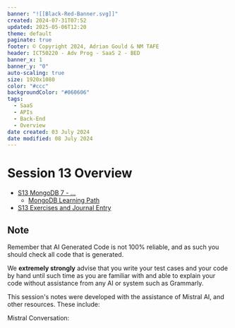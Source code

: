 ```yaml
---
banner: "![[Black-Red-Banner.svg]]"
created: 2024-07-31T07:52
updated: 2025-05-06T12:20
theme: default
paginate: true
footer: © Copyright 2024, Adrian Gould & NM TAFE
header: ICT50220 - Adv Prog - SaaS 2 - BED
banner_x: 1
banner_y: "0"
auto-scaling: true
size: 1920x1080
color: "#ccc"
backgroundColor: "#060606"
tags:
  - SaaS
  - APIs
  - Back-End
  - Overview
date created: 03 July 2024
date modified: 08 July 2024
---
```


# Session 13 Overview

- [S13 MongoDB 7 - ...](../Session-13/S13-MongoDB-8.md)
	- [MongoDB Learning Path](../Session-09/S09-MongoDB-Learning-Path.md)
- [S13 Exercises and Journal Entry](../Session-13/S13-Reflection-Exercises.md)


## Note

Remember that AI Generated Code is not 100% reliable, and as such you should check all code that is generated.

We **extremely strongly** advise that you write your test cases and your code by hand until such time as you are familiar with and able to explain your code without assistance from any AI or system such as Grammarly.

This session's notes were developed with the assistance of Mistral AI, and other resources. These include:

Mistral Conversation: 
